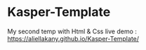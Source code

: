 # Kasper-Template
My second temp with Html &amp; Css
live demo :
https://aliellakany.github.io/Kasper-Template/
